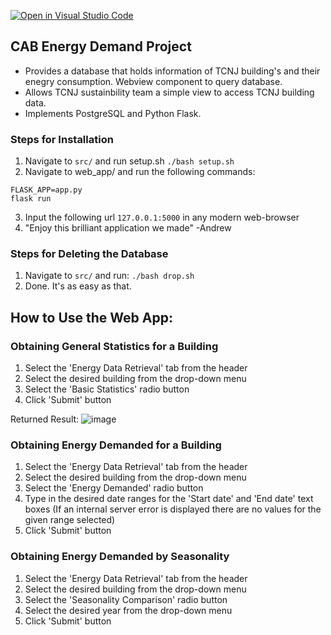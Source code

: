 [![Open in Visual Studio Code](https://classroom.github.com/assets/open-in-vscode-f059dc9a6f8d3a56e377f745f24479a46679e63a5d9fe6f495e02850cd0d8118.svg)](https://classroom.github.com/online_ide?assignment_repo_id=6874734&assignment_repo_type=AssignmentRepo)

## CAB Energy Demand Project
- Provides a database that holds information of TCNJ building's and their enegry consumption. Webview component to query database. 
- Allows TCNJ sustainbility team a simple view to access TCNJ building data.
- Implements PostgreSQL and Python Flask. 

### Steps for Installation
1. Navigate to ```src/``` and run setup.sh
  ```./bash setup.sh```
2. Navigate to web_app/ and run the following commands:
  ```
  FLASK_APP=app.py
  flask run
  ```
3. Input the following url ```127.0.0.1:5000``` in any modern web-browser
4. "Enjoy this brilliant application we made" -Andrew

### Steps for Deleting the Database 
1. Navigate to ```src/``` and run: ```./bash drop.sh ```
2. Done. It's as easy as that.

## How to Use the Web App:

### Obtaining General Statistics for a Building
1. Select the 'Energy Data Retrieval' tab from the header
2. Select the desired building from the drop-down menu
3. Select the 'Basic Statistics' radio button
4. Click 'Submit' button

Returned Result:
![image](https://user-images.githubusercontent.com/44705804/166807060-9307e052-135d-444a-ae32-1fdc5a12a274.png)


### Obtaining Energy Demanded for a Building
1. Select the 'Energy Data Retrieval' tab from the header
2. Select the desired building from the drop-down menu
3. Select the 'Energy Demanded' radio button
4. Type in the desired date ranges for the 'Start date' and 'End date' text boxes (If an internal server error is displayed there are no values for the given range selected)
5. Click 'Submit' button

### Obtaining Energy Demanded by Seasonality

1. Select the 'Energy Data Retrieval' tab from the header
2. Select the desired building from the drop-down menu
3. Select the 'Seasonality Comparison' radio button
4. Select the desired year from the drop-down menu
5. Click 'Submit' button

